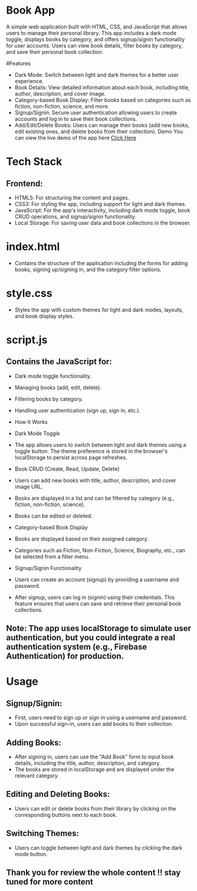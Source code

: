 # Book App #
A simple web application built with HTML, CSS, and JavaScript that allows users to manage their personal library. This app includes a dark mode toggle, displays books by category, and offers signup/signin functionality for user accounts. Users can view book details, filter books by category, and save their personal book collection.

#Features
- Dark Mode: Switch between light and dark themes for a better user experience.
- Book Details: View detailed information about each book, including title, author, description, and cover image.
- Category-based Book Display: Filter books based on categories such as fiction, non-fiction, science, and more.
- Signup/Signin: Secure user authentication allowing users to create accounts and log in to save their book collections.
- Add/Edit/Delete Books: Users can manage their books (add new books, edit existing ones, and delete books from their collection).
Demo
You can view the live demo of the app here [Click Here]()

# Tech Stack
## Frontend:
- HTML5: For structuring the content and pages.
- CSS3: For styling the app, including support for light and dark themes.
- JavaScript: For the app's interactivity, including dark mode toggle, book CRUD operations, and signup/signin functionality.
- Local Storage: For saving user data and book collections in the browser.

# index.html
- Contains the structure of the application including the forms for adding books, signing up/signing in, and the category filter options.

# style.css
- Styles the app with custom themes for light and dark modes, layouts, and book display styles.

# script.js
## Contains the JavaScript for:

- Dark mode toggle functionality.
- Managing books (add, edit, delete).
- Filtering books by category.
- Handling user authentication (sign up, sign in, etc.).
- How It Works
- Dark Mode Toggle
- The app allows users to switch between light and dark themes using a toggle button. The theme preference is stored in the browser's localStorage to persist across page refreshes.
- Book CRUD (Create, Read, Update, Delete)
- Users can add new books with title, author, description, and cover image URL.
- Books are displayed in a list and can be filtered by category (e.g., fiction, non-fiction, science).
- Books can be edited or deleted.
- Category-based Book Display
- Books are displayed based on their assigned category.
- Categories such as Fiction, Non-Fiction, Science, Biography, etc., can be selected from a filter menu.
- Signup/Signin Functionality
- Users can create an account (signup) by providing a username and password.

- After signup, users can log in (signin) using their credentials. This feature ensures that users can save and retrieve their personal book collections.

## Note: The app uses localStorage to simulate user authentication, but you could integrate a real authentication system (e.g., Firebase Authentication) for production.

# Usage
## Signup/Signin:

- First, users need to sign up or sign in using a username and password.
- Upon successful sign-in, users can add books to their collection.

## Adding Books:

- After signing in, users can use the "Add Book" form to input book details, including the title, author, description, and category.
- The books are stored in localStorage and are displayed under the relevant category.
## Editing and Deleting Books:

- Users can edit or delete books from their library by clicking on the corresponding buttons next to each book.

## Switching Themes:

- Users can toggle between light and dark themes by clicking the dark mode button.
## Thank you for review the whole content !! stay tuned for more content
